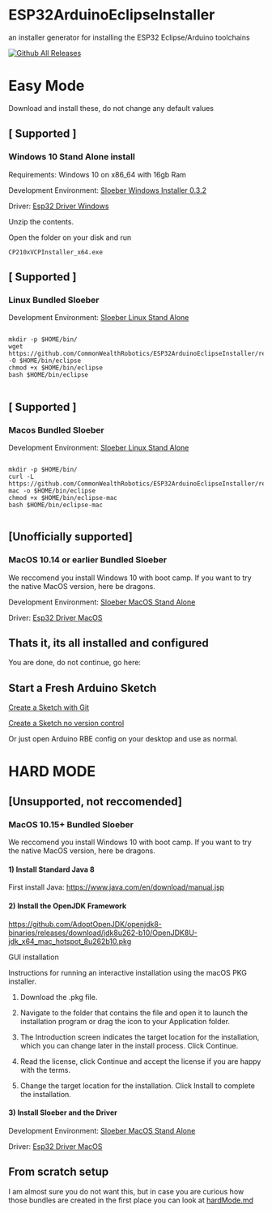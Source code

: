 # ESP32ArduinoEclipseInstaller
an installer generator for installing the ESP32 Eclipse/Arduino toolchains


[![Github All Releases](https://img.shields.io/github/downloads/WPIRoboticsEngineering/ESP32ArduinoEclipseInstaller/total.svg)](https://github.com/WPIRoboticsEngineering/ESP32ArduinoEclipseInstaller/releases)

# Easy Mode
Download and install these, do not change any default values

## [ Supported ] 
### Windows 10 Stand Alone install

Requirements: Windows 10 on x86_64 with 16gb Ram

Development Environment: [Sloeber Windows Installer 0.3.2](https://github.com/WPIRoboticsEngineering/ESP32ArduinoEclipseInstaller/releases/download/0.3.2/WPI-RBE-esp32-0.3.2.exe)

Driver: [Esp32 Driver Windows](https://github.com/WPIRoboticsEngineering/ESP32ArduinoEclipseInstaller/releases/download/0.0.0/CP210x_Universal_Windows_Driver.zip)

Unzip the contents.

Open the folder on your disk and run

```
CP210xVCPInstaller_x64.exe
```

## [ Supported ] 
### Linux Bundled Sloeber

Development Environment: [Sloeber Linux Stand Alone](https://github.com/CommonWealthRobotics/ESP32ArduinoEclipseInstaller/releases/latest/download/eclipse)

```
							
mkdir -p $HOME/bin/
wget https://github.com/CommonWealthRobotics/ESP32ArduinoEclipseInstaller/releases/latest/download/eclipse -O $HOME/bin/eclipse
chmod +x $HOME/bin/eclipse
bash $HOME/bin/eclipse
				

```

## [ Supported ] 
### Macos Bundled Sloeber

Development Environment: [Sloeber Linux Stand Alone](https://github.com/CommonWealthRobotics/ESP32ArduinoEclipseInstaller/releases/latest/download/eclipse-mac)

```
							
mkdir -p $HOME/bin/
curl -L https://github.com/CommonWealthRobotics/ESP32ArduinoEclipseInstaller/releases/latest/download/eclipse-mac -o $HOME/bin/eclipse
chmod +x $HOME/bin/eclipse-mac
bash $HOME/bin/eclipse-mac
				

```

## [Unofficially supported] 
### MacOS 10.14 or earlier Bundled Sloeber

We reccomend you install Windows 10 with boot camp. If you want to try the native MacOS version, here be dragons.

Development Environment: [Sloeber MacOS Stand Alone](https://github.com/WPIRoboticsEngineering/ESP32ArduinoEclipseInstaller/releases/download/0.1.9/sloeber-MacOS-Esp32.zip)

Driver: [Esp32 Driver MacOS](https://github.com/WPIRoboticsEngineering/ESP32ArduinoEclipseInstaller/releases/download/0.0.0/SiLabsUSBDriverDisk.dmg)


## Thats it, its all installed and configured

You are done, do not continue, go here:

 
## Start a Fresh Arduino Sketch
[Create a Sketch with Git ](StartFreshSketch.md)

[Create a Sketch no version control](StartFreshSketchNOGIT.md)
 
 Or just open Arduino RBE config on your desktop and use as normal. 


# HARD MODE

## [Unsupported, not reccomended] 
### MacOS 10.15+ Bundled Sloeber

We reccomend you install Windows 10 with boot camp. If you want to try the native MacOS version, here be dragons.


#### 1) Install Standard Java 8

First install Java: https://www.java.com/en/download/manual.jsp

#### 2) Install the OpenJDK Framework

https://github.com/AdoptOpenJDK/openjdk8-binaries/releases/download/jdk8u262-b10/OpenJDK8U-jdk_x64_mac_hotspot_8u262b10.pkg

GUI installation

Instructions for running an interactive installation using the macOS PKG installer.

1. Download the .pkg file.

2. Navigate to the folder that contains the file and open it to launch the installation program or drag the icon to your Application folder.

3. The Introduction screen indicates the target location for the installation, which you can change later in the install process. Click Continue.

4. Read the license, click Continue and accept the license if you are happy with the terms.

5. Change the target location for the installation. Click Install to complete the installation.

#### 3) Install Sloeber and the Driver

Development Environment: [Sloeber MacOS Stand Alone](https://github.com/WPIRoboticsEngineering/ESP32ArduinoEclipseInstaller/releases/download/0.1.9/sloeber-MacOS-Esp32.zip)

Driver: [Esp32 Driver MacOS](https://github.com/WPIRoboticsEngineering/ESP32ArduinoEclipseInstaller/releases/download/0.0.0/SiLabsUSBDriverDisk.dmg)

## From scratch setup

I am almost sure you do not want this, but in case you are curious how those bundles are created in the first place you can look at [hardMode.md](hardMode.md)
